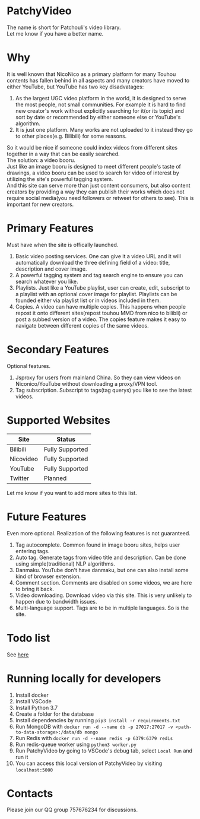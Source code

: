 # PatchyVideo
The name is short for Patchouli's video library.  
Let me know if you have a better name.
# Why
It is well known that NicoNico as a primary platform for many Touhou contents has fallen behind in all aspects and many creators have moved to either YouTube, but YouTube has two key disadvatages:  
1. As the largest UGC video platform in the world, it is designed to serve the most people, not small communities. For example it is hard to find new creator's work without explicitly searching for it(or its topic) and sort by date or recommended by either someone else or YouTube's algorithm.
2. It is just one platform. Many works are not uploaded to it instead they go to other places(e.g. Bilibili) for some reasons.  

So it would be nice if someone could index videos from different sites together in a way that can be easily searched.  
The solution: a video booru.  
Just like an image booru is designed to meet different people's taste of drawings, a video booru can be used to search for video of interest by utilizing the site's powerful tagging system.  
And this site can serve more than just content consumers, but also content creators by providing a way they can publish their works which does not require social media(you need followers or retweet for others to see). This is important for new creators.
# Primary Features
Must have when the site is offically launched.
1. Basic video posting services. One can give it a video URL and it will automatically download the three defining field of a video: title, description and cover image.
2. A powerful tagging system and tag search engine to ensure you can search whatever you like.
3. Playlists. Just like a YouTube playlist, user can create, edit, subscript to a playlist with an optional cover image for playlist. Playlists can be founded either via playlist list or in videos included in them.
4. Copies. A video can have multiple copies. This happens when people repost it onto different sites(repost touhou MMD from nico to bilibli) or post a subbed version of a video. The copies feature makes it easy to navigate between different copies of the same videos.
# Secondary Features
Optional features.
1. Jsproxy for users from mainland China. So they can view videos on Niconico/YouTube without downloading a proxy/VPN tool.
2. Tag subscription. Subscript to tags(tag querys) you like to see the latest videos.
# Supported Websites
|Site|Status|
|----|-------------|
|Bilibili|Fully Supported|
|Nicovideo|Fully Supported|
|YouTube|Fully Supported|
|Twitter|Planned|
Let me know if you want to add more sites to this list.
# Future Features
Even more optional. Realization of the following features is not guaranteed.  
1. Tag autocomplete. Common found in image booru sites, helps user entering tags.
2. Auto tag. Generate tags from video title and description. Can be done using simple(traditional) NLP algorithms.
3. Danmaku. YouTube don't have danmaku, but one can also install some kind of browser extension.
4. Comment section. Comments are disabled on some videos, we are here to bring it back.
5. Video downloading. Download video via this site. This is very unlikely to happen due to bandwidth issues.
6. Multi-language support. Tags are to be in multiple languages. So is the site.
# Todo list
See [here](./TODO.md)
# Running locally for developers
1. Install docker
2. Install VSCode
3. Install Python 3.7
4. Create a folder for the database
5. Install dependencies by running `pip3 install -r requirements.txt`
6. Run MongoDB with `docker run -d --name db -p 27017:27017 -v <path-to-data-storage>:/data/db mongo`
7. Run Redis with `docker run -d --name redis -p 6379:6379 redis`
8. Run redis-queue worker using `python3 worker.py`
9. Run PatchyVideo by going to VSCode's debug tab, select `Local Run` and run it
10. You can access this local version of PatchyVideo by visiting `localhost:5000`
# Contacts
Please join our QQ group 757676234 for discussions.